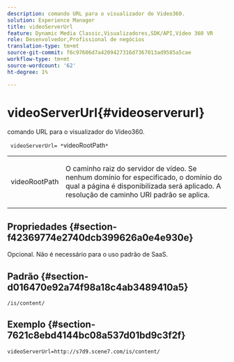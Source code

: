 ```yaml
---
description: comando URL para o visualizador do Video360.
solution: Experience Manager
title: videoServerUrl
feature: Dynamic Media Classic,Visualizadores,SDK/API,Vídeo 360 VR
role: Desenvolvedor,Profissional de negócios
translation-type: tm+mt
source-git-commit: f6c97606d7a4209427316d7367013ad9585a5cae
workflow-type: tm+mt
source-wordcount: '62'
ht-degree: 1%

---
```



# videoServerUrl{#videoserverurl}

comando URL para o visualizador do Video360.

` videoServerUrl= *`videoRootPath`*`

<table id="table_C616483932C2482CA9794DDD7313FD7C"> 
 <tbody> 
  <tr> 
   <td colname="col1"> <p> <span class="codeph"> <span class="varname"> videoRootPath</span> </span> </p> </td> 
   <td colname="col2"> <p> O caminho raiz do servidor de vídeo. Se nenhum domínio for especificado, o domínio do qual a página é disponibilizada será aplicado. A resolução de caminho URI padrão se aplica. </p> </td> 
  </tr> 
 </tbody> 
</table>

## Propriedades {#section-f42369774e2740dcb399626a0e4e930e}

Opcional. Não é necessário para o uso padrão de SaaS.

## Padrão {#section-d016470e92a74f98a18c4ab3489410a5}

`/is/content/`

## Exemplo {#section-7621c8ebd4144bc08a537d01bd9c3f2f}

```
videoServerUrl=http://s7d9.scene7.com/is/content/
```

